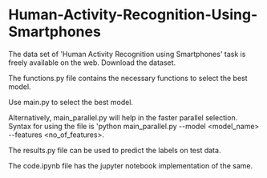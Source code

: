 # Human-Activity-Recognition-Using-Smartphones

The data set of 'Human Activity Recognition using Smartphones' task is freely available on the web. Download the dataset.

The functions.py file contains the necessary functions to select the best model.

Use main.py to select the best model.

Alternatively, main_parallel.py will help in the faster parallel selection. Syntax for using the file is 'python main_parallel.py --model <model_name> --features <no_of_features>.

The results.py file can be used to predict the labels on test data.

The code.ipynb file has the jupyter notebook implementation of the same.

